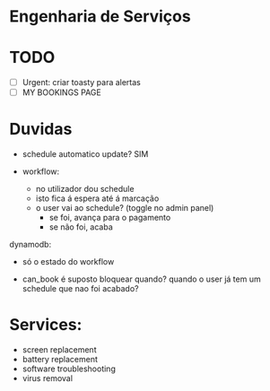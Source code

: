# Engenharia de Serviços

# TODO
- [ ] Urgent: criar toasty para alertas
- [ ] MY BOOKINGS PAGE

# Duvidas
- schedule automatico update? SIM

- workflow:
  - no utilizador dou schedule
  - isto fica á espera até á marcação
  - o user vai ao schedule? (toggle no admin panel)
    - se foi, avança para o pagamento
    - se não foi, acaba


dynamodb:
- só o estado do workflow


- can_book é suposto bloquear quando? quando o user já tem um schedule que nao foi acabado?

# Services:
- screen replacement
- battery replacement
- software troubleshooting
- virus removal